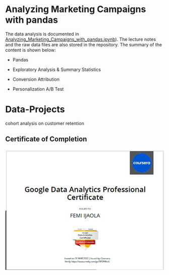 # Analyzing Marketing Campaigns with pandas

The data analysis is documented in [Analyzing_Marketing_Campaigns_with_pandas.ipynb](https://github.com/FemiTheAnalyst/Data-Projects/blob/2818c3f51a4b772dfaaaf1836d0106bc3d32e06a/Market%20Campaigns%20with%20pandas/Market%20Campaigns%20with%20pandas.ipynb)). The lecture notes and the raw data files are also stored in the repository. The summary of the content is shown below:

- Pandas

- Exploratory Analysis & Summary Statistics

- Conversion Attribution

- Personalization A/B Test




# Data-Projects
cohort analysis on customer retention

## Certificate of Completion

![Certificate of Completion](./google/data_cert.JPG)
